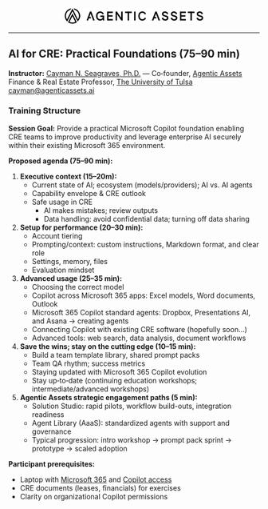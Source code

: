 <div class="title-block">
  <p align="center">
    <a href="https://www.agenticassets.ai/" target="_blank">
      <img src="https://raw.githubusercontent.com/agenticassets/AI-Workshops---Agentic-Assets/main/Images/Agentic-Assets/AA_Logo_SVG_and_PNG/agentic-logo-long.png" alt="Agentic Assets logo" width="280" />
    </a>
  </p>
  <hr class="section-divider" />

</div>

## AI for CRE: Practical Foundations (75–90 min)

<div class="meta">
  <span class="meta-label"><strong>Instructor:</strong></span>
  <span class="meta-content"><a href="https://www.caymanseagraves.com/">Cayman N. Seagraves, Ph.D.</a> — Co‑founder, <a href="https://www.agenticassets.ai/">Agentic Assets</a></span>
  <span class="meta-label"></span>
  <span class="meta-content">Finance & Real Estate Professor, <a href="https://utulsa.edu/news/seagraves-leads-national-charge-in-ai-powered-real-estate-innovation/">The University of Tulsa</a></span>
  <span class="meta-label"></span>
  <span class="meta-content"><a href="mailto:cayman@agenticassets.ai">cayman@agenticassets.ai</a></span>
</div>

### Training Structure

**Session Goal:**
Provide a practical Microsoft Copilot foundation enabling CRE teams to improve productivity and leverage enterprise AI securely within their existing Microsoft 365 environment.

**Proposed agenda (75–90 min):**
1) **Executive context (15–20m):**
   - Current state of AI; ecosystem (models/providers); AI vs. AI agents
   - Capability envelope & CRE outlook
   - Safe usage in CRE
     - AI makes mistakes; review outputs
     - Data handling: avoid confidential data; turning off data sharing
2) **Setup for performance (20–30 min):**
   - Account tiering
   - Prompting/context: custom instructions, Markdown format, and clear role
   - Settings, memory, files
   - Evaluation mindset
3) **Advanced usage (25–35 min):**
   - Choosing the correct model
   - Copilot across Microsoft 365 apps: Excel models, Word documents, Outlook
   - Microsoft 365 Copilot standard agents: Dropbox, Presentations AI, and Asana → creating agents
   - Connecting Copilot with existing CRE software (hopefully soon...)
   - Advanced tools: web search, data analysis, document workflows
4) **Save the wins; stay on the cutting edge (10–15 min):**
   - Build a team template library, shared prompt packs
   - Team QA rhythm; success metrics
   - Staying updated with Microsoft 365 Copilot evolution
   - Stay up‑to‑date (continuing education workshops; intermediate/advanced workshops)
5) **Agentic Assets strategic engagement paths (5 min):**
   - Solution Studio: rapid pilots, workflow build-outs, integration readiness
   - Agent Library (AaaS): standardized agents with support and governance
   - Typical progression: intro workshop → prompt pack sprint → prototype → scaled adoption

**Participant prerequisites:**
- Laptop with [Microsoft 365](https://www.office.com/) and [Copilot access](https://m365.cloud.microsoft/chat)
- CRE documents (leases, financials) for exercises
- Clarity on organizational Copilot permissions

<!--
**Pricing:**
- On-site: $995
-->
